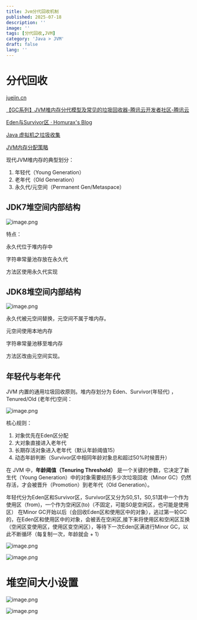 ```yaml
---
title: Jvm分代回收机制
published: 2025-07-18
description: ''
image: ''
tags: [分代回收,JVM]
category: 'Java > JVM'
draft: false 
lang: ''
---
```

# 分代回收

[juejin.cn](https://juejin.cn/post/7474503566154858536)

[【GC系列】JVM堆内存分代模型及常见的垃圾回收器-腾讯云开发者社区-腾讯云](https://cloud.tencent.com/developer/article/1755848)

[Eden与Survivor区 · Homurax's Blog](https://blog.homurax.com/2018/09/17/eden-survivor/)

[Java 虚拟机之垃圾收集](https://dunwu.github.io/waterdrop/pages/587898a0/)

[JVM内存分配策略](https://linqiankun.github.io/hexoblog/md/jvm/JVM%E5%86%85%E5%AD%98%E5%88%86%E9%85%8D%E7%AD%96%E7%95%A5/)

现代JVM堆内存的典型划分：

1. 年轻代（Young Generation）
2. 老年代（Old Generation）
3. 永久代/元空间（Permanent Gen/Metaspace）

## JDK7堆空间内部结构

![image.png](https://blog.meowrain.cn/api/i/2025/07/18/10mvpvg-1.webp)

特点：

永久代位于堆内存中

字符串常量池存放在永久代

方法区使用永久代实现

## JDK8堆空间内部结构

![image.png](https://blog.meowrain.cn/api/i/2025/07/18/10mvro2-1.webp)

永久代被元空间替换，元空间不属于堆内存。

元空间使用本地内存

字符串常量池移至堆内存

方法区改由元空间实现。

## 年轻代与老年代

JVM 内置的通用垃圾回收原则。堆内存划分为 Eden、Survivor(年轻代) ， Tenured/Old (老年代)空间：

![image.png](https://blog.meowrain.cn/api/i/2025/07/18/10mvw5e-1.webp)

核心规则：

1. 对象优先在Eden区分配
2. 大对象直接进入老年代
3. 长期存活对象进入老年代（默认年龄阈值15）
4. 动态年龄判断（Survivor区中相同年龄对象总和超过50%时候晋升）

在 JVM 中，**年龄阈值（Tenuring Threshold）** 是一个关键的参数，它决定了新生代（Young Generation）中的对象需要经历多少次垃圾回收（Minor GC）仍然存活，才会被晋升（Promotion）到老年代（Old Generation）。

年轻代分为Eden区和Survivor区，Survivor区又分为S0,S1，S0,S1其中一个作为使用区（from)，一个作为空闲区(to)（不固定，可能S0是空闲区，也可能是使用区）
在Minor GC开始以后（会回收Eden区和使用区中的对象），逃过第一轮GC的，在Eden区和使用区中的对象，会被丢在空闲区,接下来将使用区和空闲区互换（空闲区变使用区，使用区变空闲区），等待下一次Eden区满进行Minor GC，以此不断循环（每复制一次，年龄就会 + 1）

![image.png](https://blog.meowrain.cn/api/i/2025/07/18/10mw6vd-1.webp)

![image.png](https://blog.meowrain.cn/api/i/2025/07/18/10mwdnp-1.webp)

# 堆空间大小设置

![image.png](https://blog.meowrain.cn/api/i/2025/07/18/10mwjcx-1.webp)

![image.png](https://blog.meowrain.cn/api/i/2025/07/18/10mwpa5-1.webp)
